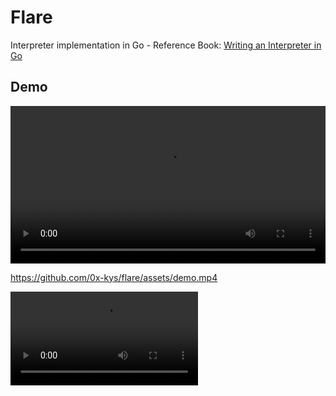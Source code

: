 # Flare

Interpreter implementation in Go - Reference Book: [Writing an Interpreter in Go](https://interpreterbook.com/)

## Demo

<video width="100%" controls>
  <source src="./assets/demo.mp4" type="video/mp4">
  Your browser does not support the video tag.
</video>

https://github.com/0x-kys/flare/assets/demo.mp4

![Demo Video](./assets/demo.mp4)
